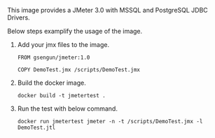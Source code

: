 This image provides a JMeter 3.0 with MSSQL and PostgreSQL JDBC Drivers.

Below steps examplify the usage of the image.

1. Add your jmx files to the image.

    ```
    FROM gsengun/jmeter:1.0

    COPY DemoTest.jmx /scripts/DemoTest.jmx
    ```

2. Build the docker image.

    ```
    docker build -t jmetertest .
    ```

3. Run the test with below command.

    ```
    docker run jmetertest jmeter -n -t /scripts/DemoTest.jmx -l DemoTest.jtl
    ```
